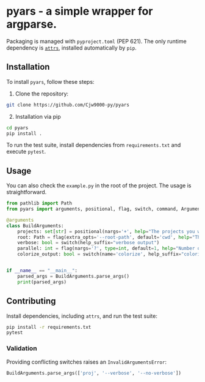 # pyars - a simple wrapper for argparse.
Packaging is managed with `pyproject.toml` (PEP 621). The only runtime dependency is [`attrs`](https://www.attrs.org/), installed automatically by `pip`.

## Installation

To install `pyars`, follow these steps:

1. Clone the repository:
```bash
git clone https://github.com/Cjw9000-py/pyars
```
2. Installation via pip
```bash
cd pyars
pip install .
```

To run the test suite, install dependencies from `requirements.txt` and execute `pytest`.

## Usage

You can also check the `example.py` in the root of the project.
The usage is straightforward.

```python
from pathlib import Path
from pyars import arguments, positional, flag, switch, command, Arguments

@arguments
class BuildArguments:
    projects: set[str] = positional(nargs='+', help="The projects you want to use")
    root: Path = flag(extra_opts='--root-path', default='cwd', help="The root dir to use")
    verbose: bool = switch(help_suffix="verbose output")
    parallel: int = flag(nargs='?', type=int, default=1, help="Number of concurrent tasks to run")
    colorize_output: bool = switch(name='colorize', help_suffix="colorized console output")


if __name__ == "__main__":
    parsed_args = BuildArguments.parse_args()
    print(parsed_args)

```

## Contributing

Install dependencies, including `attrs`, and run the test suite:
```bash
pip install -r requirements.txt
pytest
```

### Validation

Providing conflicting switches raises an ``InvalidArgumentsError``:

```python
BuildArguments.parse_args(['proj', '--verbose', '--no-verbose'])
```
